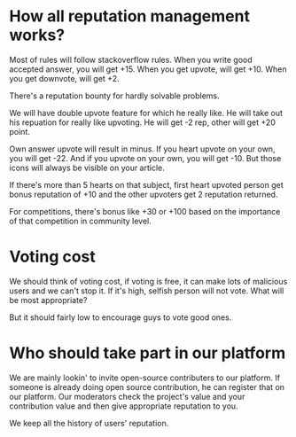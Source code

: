 # How all reputation management works?

Most of rules will follow stackoverflow rules.
When you write good accepted answer, you will get +15.
When you get upvote, will get +10.
When you get downvote, will get +2.

There's a reputation bounty for hardly solvable problems.

We will have double upvote feature for which he really like.
He will take out his repuation for really like upvoting.
He will get -2 rep, other will get +20 point.

Own answer upvote will result in minus.
If you heart upvote on your own, you will get -22.
And if you upvote on your own, you will get -10.
But those icons will always be visible on your article.

If there's more than 5 hearts on that subject, first heart upvoted person get bonus reputation of +10 and the other upvoters get 2 reputation returned.

For competitions, there's bonus like +30 or +100 based on the importance of that competition in community level.

# Voting cost

We should think of voting cost, if voting is free, it can make lots of malicious users and we can't stop it.
If it's high, selfish person will not vote.
What will be most appropriate?

But it should fairly low to encourage guys to vote good ones.

# Who should take part in our platform

We are mainly lookin' to invite open-source contributers to our platform.
If someone is already doing open source contribution, he can register that on our platform.
Our moderators check the project's value and your contribution value and then give appropriate reputation to you.

We keep all the history of users' reputation.